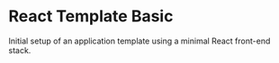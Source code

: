# React Template Basic
Initial setup of an application template using a minimal React front-end stack.
